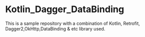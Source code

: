 # Kotlin_Dagger_DataBinding
This is a sample repository with a combination of Kotlin, Retrofit, Dagger2,OkHttp,DataBinding &amp; etc library used.
